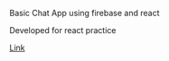 Basic Chat App using firebase and react

Developed for react practice

[Link](https://first-chatapp001.netlify.app/)
